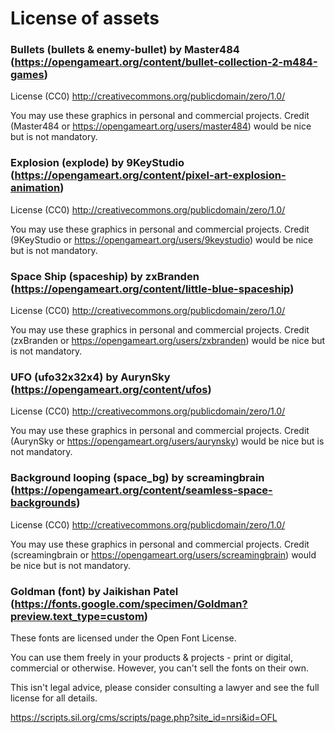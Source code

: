 # License of assets

### Bullets (bullets & enemy-bullet) by Master484 (https://opengameart.org/content/bullet-collection-2-m484-games)

License (CC0)
http://creativecommons.org/publicdomain/zero/1.0/

You may use these graphics in personal and commercial projects.
Credit (Master484 or https://opengameart.org/users/master484) would be nice but is not mandatory.


### Explosion (explode) by 9KeyStudio (https://opengameart.org/content/pixel-art-explosion-animation)

License (CC0)
http://creativecommons.org/publicdomain/zero/1.0/

You may use these graphics in personal and commercial projects.
Credit (9KeyStudio or https://opengameart.org/users/9keystudio) would be nice but is not mandatory.

### Space Ship (spaceship) by zxBranden (https://opengameart.org/content/little-blue-spaceship)

License (CC0)
http://creativecommons.org/publicdomain/zero/1.0/

You may use these graphics in personal and commercial projects.
Credit (zxBranden or https://opengameart.org/users/zxbranden) would be nice but is not mandatory.

### UFO (ufo32x32x4) by AurynSky (https://opengameart.org/content/ufos)

License (CC0)
http://creativecommons.org/publicdomain/zero/1.0/

You may use these graphics in personal and commercial projects.
Credit (AurynSky or https://opengameart.org/users/aurynsky) would be nice but is not mandatory.

### Background looping (space_bg) by screamingbrain (https://opengameart.org/content/seamless-space-backgrounds)

License (CC0)
http://creativecommons.org/publicdomain/zero/1.0/

You may use these graphics in personal and commercial projects.
Credit (screamingbrain or https://opengameart.org/users/screamingbrain) would be nice but is not mandatory.

### Goldman (font) by Jaikishan Patel (https://fonts.google.com/specimen/Goldman?preview.text_type=custom)

These fonts are licensed under the Open Font License.

You can use them freely in your products & projects - print or digital, commercial or otherwise.
However, you can't sell the fonts on their own.

This isn't legal advice, please consider consulting a lawyer and see the full license for all details.

https://scripts.sil.org/cms/scripts/page.php?site_id=nrsi&id=OFL
